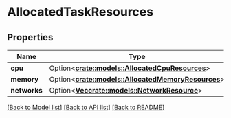 # AllocatedTaskResources

## Properties

Name | Type | Description | Notes
------------ | ------------- | ------------- | -------------
**cpu** | Option<[**crate::models::AllocatedCpuResources**](AllocatedCpuResources.md)> |  | [optional]
**memory** | Option<[**crate::models::AllocatedMemoryResources**](AllocatedMemoryResources.md)> |  | [optional]
**networks** | Option<[**Vec<crate::models::NetworkResource>**](NetworkResource.md)> |  | [optional]

[[Back to Model list]](../README.md#documentation-for-models) [[Back to API list]](../README.md#documentation-for-api-endpoints) [[Back to README]](../README.md)


